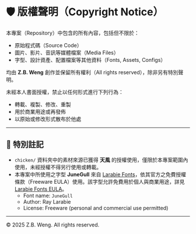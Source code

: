 # 🛡️ 版權聲明（Copyright Notice）

本專案（Repository）中包含的所有內容，包括但不限於：

- 原始程式碼（Source Code）
- 圖片、影片、音訊等媒體檔案（Media Files）
- 字型、設計資產、配置檔案等其他資料（Fonts, Assets, Configs）

均由 **Z.B. Weng** 創作並保留所有權利（All rights reserved），除非另有特別聲明。

未經本人書面授權，禁止以任何形式進行下列行為：
- 轉載、複製、修改、重製
- 用於商業用途或再發佈
- 以原始或修改形式散布於他處

---

## 📁 特別註記

- `chicken/` 資料夾中的素材來源已獲得 **天風** 的授權使用，僅限於本專案範圍內使用，未經授權不得另行使用或轉載。
- 本專案中所使用之字型 **JuneGull** 來自 [Larabie Fonts](https://www.larabiefonts.com/)，依其官方之免費授權條款（Freeware EULA）使用。該字型允許免費用於個人與商業用途，詳見 [Larabie Fonts EULA](https://www.larabiefonts.com)。
  - Font name: `JuneGull`
  - Author: Ray Larabie
  - License: Freeware (personal and commercial use permitted)

---

© 2025 Z.B. Weng. All rights reserved.
